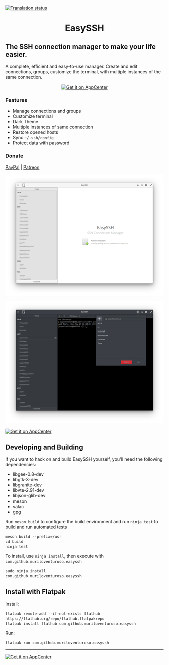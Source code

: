 [![Translation status](https://hosted.weblate.org/widgets/easyssh/-/translations/svg-badge.svg)](https://hosted.weblate.org/engage/easyssh/?utm_source=widget)

<h1 align="center">EasySSH</h1>

## The SSH connection manager to make your life easier.

A complete, efficient and easy-to-use manager. Create and edit connections, groups, customize the terminal, with multiple instances of the same connection.

<p align="center">
  <a href="https://appcenter.elementary.io/com.github.muriloventuroso.easyssh"><img src="https://appcenter.elementary.io/badge.svg" alt="Get it on AppCenter" /></a>
</p>

### Features

* Manage connections and groups
* Customize terminal
* Dark Theme
* Multiple instances of same connection
* Restore opened hosts
* Sync `~/.ssh/config`
* Protect data with password

### Donate
<a href="https://www.paypal.com/cgi-bin/webscr?cmd=_donations&business=YQ7R5KQJPUNNU&currency_code=BRL&source=url">PayPal</a> | <a href="https://www.patreon.com/muriloventuroso">Patreon</a>

![Screenshot](data/screenshot.png)

![Screenshot](data/screenshot2.png)


[![Get it on AppCenter](https://appcenter.elementary.io/badge.svg)](https://appcenter.elementary.io/com.github.muriloventuroso.easyssh)


## Developing and Building

If you want to hack on and build EasySSH yourself, you'll need the following dependencies:

* libgee-0.8-dev
* libgtk-3-dev
* libgranite-dev
* libvte-2.91-dev
* libjson-glib-dev
* meson
* valac
* gpg

Run `meson build` to configure the build environment and run `ninja test` to build and run automated tests

    meson build --prefix=/usr
    cd build
    ninja test

To install, use `ninja install`, then execute with `com.github.muriloventuroso.easyssh`

    sudo ninja install
    com.github.muriloventuroso.easyssh


## Install with Flatpak

Install:
    
    flatpak remote-add --if-not-exists flathub https://flathub.org/repo/flathub.flatpakrepo
    flatpak install flathub com.github.muriloventuroso.easyssh

Run:

    flatpak run com.github.muriloventuroso.easyssh


-----

[![Get it on AppCenter](https://appcenter.elementary.io/badge.svg)](https://appcenter.elementary.io/com.github.muriloventuroso.easyssh)

